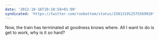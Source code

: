 ```yaml
---
date: '2012-10-16T10:10:58+01:00'
syndicated: 'https://twitter.com/roobottom/status/258131912575569920'
---
```

Now, the train has terminated at goodness knows where. All I want to do is get to work, why is it so hard?
